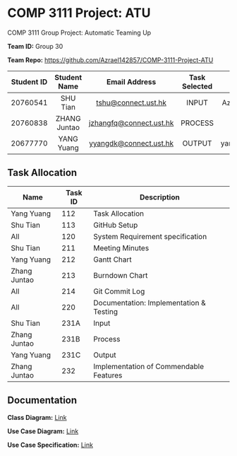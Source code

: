 # COMP 3111 Project: ATU
COMP 3111 Group Project: Automatic Teaming Up

**Team ID:** Group 30

**Team Repo:** https://github.com/Azrael142857/COMP-3111-Project-ATU

| Student ID | Student Name |      Email Address      | Task Selected |  Github ID   |  Branch ID  | Requirement |
| :--------: | :----------: | :---------------------: | :-----------: | :----------: | :---------: | :---------: |
|  20760541  |   SHU Tian   |   tshu@connect.ust.hk   |     INPUT     | Azrael142857 |  dev-input  |  Standard   |
|  20760838  | ZHANG Juntao | jzhangfq@connect.ust.hk |    PROCESS    |   JordanZh   | dev-process |  Enhanced   |
|  20677770  |  YANG Yuang  | yyangdk@connect.ust.hk  |    OUTPUT     | yangyuangUST | dev-output  |  Standard   |

## Task Allocation
| Name | Task ID |Description |
| -------- | -------- | -------- |
|Yang Yuang |112	|Task Allocation|
|Shu Tian	|113	|GitHub Setup|
|All	|120	|System Requirement specification|
|Shu Tian	|211|	Meeting Minutes|
|Yang Yuang	|212	|Gantt Chart|
|Zhang Juntao	|213|	Burndown Chart|
|All	|214	|Git Commit Log|
|All	|220 	|Documentation: Implementation & Testing|
|Shu Tian 	|231A	|Input|
|Zhang Juntao	|231B	|Process|
|Yang Yuang	|231C	|Output|
|Zhang Juntao 	|232	|Implementation of Commendable Features|

## Documentation
**Class Diagram:** [Link](https://viewer.diagrams.net/?tags=%7B%7D&highlight=0000ff&edit=_blank&layers=1&nav=1&title=Class%20Diagram.drawio#R7ZpbV6M6FMc%2FTR9nFrfWzqOtl1Grx5l6O%2BelK0KAjIEgpBf89LMDoYChHeup1uNhrS5lbxJC9u%2BfsBPomMNgcRyjyD9nDqYdQ3MWHfOgYxi6Zvbhn%2FCkuadnfcsdXkwcWah0jMkTLmpK75Q4OKkV5IxRTqK602ZhiG1e86E4ZvN6MZfReqsR8rDiGNuIqt5b4nA%2F9%2FaNvdL%2FHRPPL1rWe7J%2FASoKy54kPnLYvOIyDzvmMGaM50fBYoipCF4Rl9uT9JaOHnrHpz%2BSR3Q9OLu6uPmSX%2BxokyrLLsQ45K%2B%2B9NODe%2FT9xvp1F10e%2FZhrx%2Fv3p19kFW2G6FTGa8ynjmgm7zJPizgmcxJQFII1cFnIx%2FIMRGGAKPFCOLahHo7BMcMxJ4BgX57gLAKv7RPqjFDKpqITCUf2Q2ENfBaTJ7gsonBKBwecjrlUk9GrlRiLmuDWwBvjBMpcFpHRl64RSrgsYzNKUZSQ%2B%2ByGRZEAxR4JB4xzFhQXYtPQwY60lqgzg8fsYSkeUf%2BFPCQ3EQ28qKhR8jnGLMA8TqFIcXZP8pBjzehJe14qVy98fkW1y4JIjhZvee1lcz9hdKHQgyAs2zPMenu69eL26s0hCuBDxPFAhDGp6hAOKl0tXZk6N1Cqvkqpk5MDRawQb14RJsUuXynLJEI2Cb1RVubAKj0%2FZX%2BFi0Fdl2aS8IkDzWaS4YijXFVCJxEjIc8C0h3AD8I21L52O124oSHYemnDTxSP%2BZCFoC5EMhlhkOwcC9k2CGzt6P2zwNI6t035VuVUA7spRWMlxQsU4E%2FHcc2s4vOAysO3ot01dkzbVGgfBojQFvNWMe%2F13w%2Fz4%2F1RoOkX1wFKhoOZpc1Oh1FDEnGmTw5DHHtpi3qrqHXN2jFr9TF8ZrSs34S1%2BcpkbGus1Yf1mTm5IvaD3qLeLuruO%2BZljajVJ7VEbbSot4u6%2F45JWSNqS0F9nk4uY%2Bxi6Kvd5uBbXnFpu87OugpviJQNy%2FWkRb1d1OaukzNDncavMAoUzu1e3tvv5Vmv3ctbJgOfYi%2BvWafqM0jodHIxDe5BdJ9tWlIltn70fsjtvOa0sdcMcoSR04L8mDt1zUmhutbLQGazdovxv7ITZ6jJ3pk%2B2YceiLekn43ja9O9LdHe%2FWac2YDbaHG%2FEe6d78cVn2JUmGLHw0X6DqHzmcdCRA9L77OolWVGTIDOUuBfmPNU5udoylkZUHEWLwi%2Fqxz%2FLS4FyHLrYCGvnBlpYYTQ37uqUaklzLJaZpX1nH3xzQeYIcvWJ%2BA5InQ13HXJesKmsS0Dte5tJCxPPLxOLEWaI6K9VioxpoiTWf3Tk%2B3r4Jsy7E%2BScyxy57%2FcVcO%2BQjRfBA0ZZXEZaBei%2FMz1x7VgAKM%2BE9ncJxyPYYYQbc5jFCnC24zcy5dZ5rNllqmpOXHjIF3zwcS%2Fy6TUt2Ha16%2FW%2Fw2L%2BRyLOnma75rgqi%2BuAMvKFxmfFItl7Q7LzDfuvEF%2FOJ7ceI7bN6b0n8eGV8dDipIEXAcEebHYu9JciLKh7cODKYDJ1YZjsTSBXASOriP4M04TjtVdro%2BBMttgy5%2Bteu%2FZhpu4J4ruMYXnMqyXi7twsIumtHmlsqUPzXrdmg6MBh0sN7CqQjA3nzbBLL%2BRzHeQyi9NzcPf)

**Use Case Diagram:** [Link](https://viewer.diagrams.net/?tags=%7B%7D&highlight=0000ff&edit=_blank&layers=1&nav=1&title=Use%20Case%20Diagram.drawio#R3ZhLU9swEIB%2FTY4wtuyYcMwL6JQOtIEpPXVErNgaZMuV5Tz667uKpcS2QgnT4FByibSS1tK3D63d8YbJ8lLgLP7CQ8I6yAmXHW%2FUQch1vB78KcmqlAT%2BeSmIBA31pK1gQn8Ts1JLCxqSvDZRcs4kzerCKU9TMpU1GRaCL%2BrTZpzVn5rhiFiCyRQzW%2FqdhjIupT10tpVfERrF5sluoM%2BXYDNZnySPccgXFZE37nhDwbksW8lySJiCZ7iU6y6eGd1sTJBU7rMASXrzGC9vvo79SK5m%2FYs8cU%2F8Usscs0IfWG9WrgwBwYs0JEqJ0%2FEGi5hKMsnwVI0uwOYgi2XCoOdC096U3uecCEmWFZHe5CXhCZFiBVPMaE9vSnsMOtMAF1v%2Bnh%2BUsrjCHgV6ItY2jza6t1igocm8glLXojSRRaiO2IQFRs5Us0hYfyq5ACTq5BQc6ho%2FEnbLcyopT2HKI5eSJ5UJfUYjNSB5AyovJKMpGW5c3DkQaeOamrTn7iDt2KDfjHPP4jzkhcgJyD6luRTFGul%2FzTxw6sz9YzM%2Ft5j37%2B5BMFnlkiQWbDimrJMCu%2FAnAMUU%2BVHKU5g5mFHGGiKsUU8BHhE7bJDQMFSP2Zlj6lnoAIZATUOc24YIdhjCeytDGEeoWOIb%2BVWQHLKMcwnnz9ZhMOMCrhblzk3TwDPgVnwO4GGT9AaDSR3drkXPddv0Y9e18NmE0rCvagLo8YyAzw1AckGZAQM9XYG4qI5sT%2FfLIV1Nycs3icQiInIPZyBhrTyx7VHlbdgKwsBD5vUKZhdwre6WU3WVGdt6%2FjO2NSrKU%2BpV1YqjoajrvKCoxGApWtt%2Fc8Z%2FcAm7utlG1EzdJM5EAqkc0hC0hzEW9o3eZlR5vUZO8uyc5DqtRpVd%2BlxzHK4zUVYojiMscU7eFzfUOzq3s%2FayEXATq4fNIuj8UCOnXdMdLaszR6uXstjL2ck%2FXnayCii%2FYcN9s1Pg1hV1ey1nJ7va%2FUgu0v0ALrKpCY0ip10XQXZJeEuEqgBBeEew%2BrvP1hCBIXLKyn2cRvDmctyEHOxRHqI2EzJqsTxsP9rQEcvFHdF26lR%2BDYV7x17jTvd63b%2BpPVwkPj34V87TCQ5mZ2gep%2FLz0P95YnvP%2FfqzxBCv%2F0YUR2IdjmVZ2S8kV29pUx2nNI1MqL7r9%2BoZT6Vx8QD6TH0%2FGXAREmGeGpIZLpg80BeoRp5Avl24%2BbsKN%2FT6PAHd7cfW0i%2B2n6y98R8%3D)

**Use Case Specification:** [Link](https://docs.google.com/document/d/1znwGcRs2XSLQrF1CjfeukCDh8R51am5i/edit)